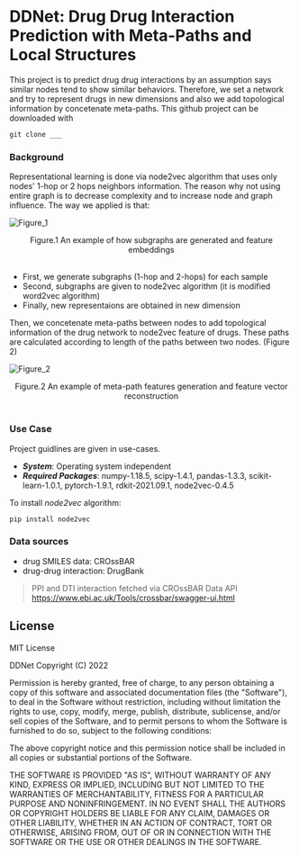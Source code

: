 # DDNet: Drug Drug Interaction Prediction with Meta-Paths and Local Structures

This project is to predict drug drug interactions by an assumption says similar nodes tend to show similar behaviors. Therefore, we set a network and try to represent drugs in new dimensions and also we add topological information by concetenate meta-paths. This github project can be downloaded with 

```
git clone ___
```

### Background
Representational learning is done via node2vec algorithm that uses only nodes' 1-hop or 2 hops neighbors information. The reason why not using entire graph is to decrease complexity and to increase node and graph influence. The way we applied is that:


![Figure_1](https://user-images.githubusercontent.com/37181660/175314027-792efa16-e895-48ad-a182-b4667ea996aa.svg)
<div align="center"> Figure.1 An example of how subgraphs are generated and feature embeddings </div>
<br/>

 - First, we generate subgraphs (1-hop and 2-hops) for each sample
 - Second, subgraphs are given to node2vec algorithm (it is modified word2vec algorithm)
 - Finally, new representaions are obtained in new dimension

Then, we concetenate meta-paths between nodes to add topological information of the drug network to node2vec feature of drugs. These paths are calculated according to length of the paths between two nodes. (Figure 2)

![Figure_2](https://user-images.githubusercontent.com/37181660/175314066-e42a1b6d-5a9f-494d-ba6e-f60e32b54779.svg)
<div align="center"> Figure.2 An example of meta-path features generation and feature vector reconstruction </div>
<br/>


### Use Case

Project guidlines are given in use-cases.

- ***System***: Operating system independent<br>
- ***Required Packages***: numpy-1.18.5, scipy-1.4.1, pandas-1.3.3, scikit-learn-1.0.1, pytorch-1.9.1, rdkit-2021.09.1, node2vec-0.4.5

To install *node2vec* algorithm:
```
pip install node2vec
```


### Data sources
- drug SMILES data: CROssBAR
- drug-drug interaction: DrugBank

>PPI and DTI interaction fetched via CROssBAR Data API<br>
>https://www.ebi.ac.uk/Tools/crossbar/swagger-ui.html

## License

MIT License

DDNet Copyright (C) 2022

Permission is hereby granted, free of charge, to any person obtaining a copy of this software and associated documentation files (the "Software"), to deal in the Software without restriction, including without limitation the rights to use, copy, modify, merge, publish, distribute, sublicense, and/or sell copies of the Software, and to permit persons to whom the Software is furnished to do so, subject to the following conditions:

The above copyright notice and this permission notice shall be included in all copies or substantial portions of the Software.

THE SOFTWARE IS PROVIDED "AS IS", WITHOUT WARRANTY OF ANY KIND, EXPRESS OR IMPLIED, INCLUDING BUT NOT LIMITED TO THE WARRANTIES OF MERCHANTABILITY, FITNESS FOR A PARTICULAR PURPOSE AND NONINFRINGEMENT. IN NO EVENT SHALL THE AUTHORS OR COPYRIGHT HOLDERS BE LIABLE FOR ANY CLAIM, DAMAGES OR OTHER LIABILITY, WHETHER IN AN ACTION OF CONTRACT, TORT OR OTHERWISE, ARISING FROM, OUT OF OR IN CONNECTION WITH THE SOFTWARE OR THE USE OR OTHER DEALINGS IN THE SOFTWARE.
